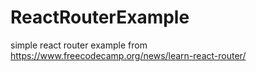 # ReactRouterExample
simple react router example from https://www.freecodecamp.org/news/learn-react-router/
